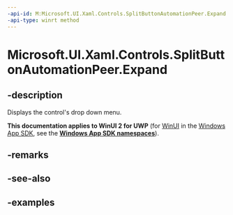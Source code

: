 ```yaml
---
-api-id: M:Microsoft.UI.Xaml.Controls.SplitButtonAutomationPeer.Expand
-api-type: winrt method
---
```

<!-- Method syntax.
public void SplitButtonAutomationPeer.Expand()
-->

# Microsoft.UI.Xaml.Controls.SplitButtonAutomationPeer.Expand


## -description

Displays the control's drop down menu.


**This documentation applies to WinUI 2 for UWP** (for [WinUI](/windows/apps/winui/winui3/) in the [Windows App SDK](/windows/apps/windows-app-sdk/), see the **[Windows App SDK namespaces](/windows/windows-app-sdk/api/winrt/)**).

## -remarks


## -see-also


## -examples



